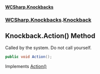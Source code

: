 #### [WCSharp.Knockbacks](index.md 'index')
### [WCSharp.Knockbacks](WCSharp.Knockbacks.md 'WCSharp.Knockbacks').[Knockback](WCSharp.Knockbacks.Knockback.md 'WCSharp.Knockbacks.Knockback')

## Knockback.Action() Method

Called by the system. Do not call yourself.

```csharp
public void Action();
```

Implements [Action()](../WCSharp.Events/WCSharp.Events.IPeriodicAction.Action().md 'WCSharp.Events.IPeriodicAction.Action')